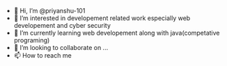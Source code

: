 - 👋 Hi, I’m @priyanshu-101
- 👀 I’m interested in developement related work especially web developement and cyber security
- 🌱 I’m currently learning web developement along with java(competative programing)
- 💞️ I’m looking to collaborate on ...
- 📫 How to reach me
<!---
priyanshu-101/priyanshu-101 is a ✨ special ✨ repository because its `README.md` (this file) appears on your GitHub profile.
You can click the Preview link to take a look at your changes.
--->


